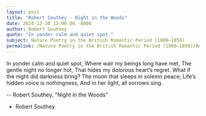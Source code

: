 ```yaml
---
layout: post
title: "Robert Southey - Night in the Woods"
date: 2024-12-30 12:00:00 -0000
author: Robert Southey
quote: "In yonder calm and quiet spot,"
subject: Nature Poetry in the British Romantic Period (1800–1850)
permalink: /Nature Poetry in the British Romantic Period (1800–1850)/Robert Southey/Robert Southey - Night in the Woods
---
```


In yonder calm and quiet spot,
Where wair my beings long have met,
The gentle night no longer hot,
That hides my dolorous heart’s regret.
What if the night did darkness bring?
The moon that sleeps in solemn peace;
Life’s hidden voice is nothingness,
And in her light, all sorrows sing.

-- Robert Southey, "Night in the Woods"

- Robert Southey
